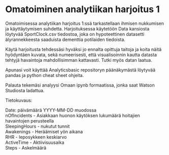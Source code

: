 # Omatoiminen analytiikan harjoitus 1


Omatoimisessa analytiikan harjoitus 1:ssä tarkastellaan ihmisen nukkumisen ja käyttäytymisen suhdetta. Harjoituksessa käytetöön Data kansiosta löytyvää SportClock.csv tiedostoa, joka on hypoteettinen datasetti älyrannekkeesta saaduista dementtia potilaiden tiedoista.

Käytä harjoitusta tehdessäsi hyväksi jo ennalta opittuja taitoja ja koita näitä hyödyntäen kuvata, sekä numeerisesti, että visualisoinnin kautta datasta tehtyjä havaintoja mahdollisimman kattavasti. Tutki myös datan laatua.

Apunasi voit käyttää Analyticsbasic repositoryn päänäkymästä löytyvää pandas ja python cheat sheet ohjeita.

Palauta tekemäsi analyysi Omaan ipynb formaatissa, jonka saat Watson Studiosta ladattua.


Tietokuvaus:

Date: päivämäärä YYYY-MM-DD muodossa <br/>
nOfIncidents - Asiakkaan huonon käytöksen lukumäärä hoitajien havaintojen perusteella <br/>
SleepingHours - nukutut tunnit <br/>
Awakenings - Heräämiset yön aikana <br/>
RHR - leposykkeen keskiarvo <br/>
ActiveTime - Aktiivisuusaika <br/>
Steps - Askelmäärä
